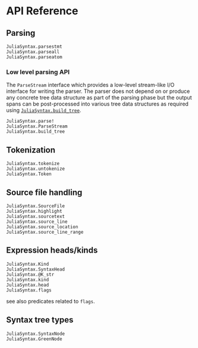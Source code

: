 # API Reference

## Parsing

```@docs
JuliaSyntax.parsestmt
JuliaSyntax.parseall
JuliaSyntax.parseatom
```

### Low level parsing API

The `ParseStream` interface which provides a low-level stream-like I/O
interface for writing the parser. The parser does not depend on or produce any
concrete tree data structure as part of the parsing phase but the output spans
can be post-processed into various tree data structures as required using
[`JuliaSyntax.build_tree`](@ref).

```@docs
JuliaSyntax.parse!
JuliaSyntax.ParseStream
JuliaSyntax.build_tree
```

## Tokenization

```@docs
JuliaSyntax.tokenize
JuliaSyntax.untokenize
JuliaSyntax.Token
```

## Source file handling

```@docs
JuliaSyntax.SourceFile
JuliaSyntax.highlight
JuliaSyntax.sourcetext
JuliaSyntax.source_line
JuliaSyntax.source_location
JuliaSyntax.source_line_range
```

## Expression heads/kinds

```@docs
JuliaSyntax.Kind
JuliaSyntax.SyntaxHead
JuliaSyntax.@K_str
JuliaSyntax.kind
JuliaSyntax.head
JuliaSyntax.flags
```

see also predicates related to `flags`.

## Syntax tree types

```@docs
JuliaSyntax.SyntaxNode
JuliaSyntax.GreenNode
```
